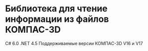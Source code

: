 # Библиотека для чтение информации из файлов КОМПАС-3D

С# 6.0 .NET 4.5
Поддерживаемые версии КОМПАС-3D V16 и V17
